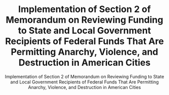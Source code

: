 ---
layout: resources-landing
title: "Implementation of Section 2 of Memorandum on Reviewing Funding to State and Local Government Recipients of Federal Funds That Are Permitting Anarchy, Violence, and Destruction in American Cities"
subtitle: "Implementation of Section 2 of Memorandum on Reviewing Funding to State and Local Government Recipients of Federal Funds That Are Permitting Anarchy, Violence, and Destruction in American Cities"
external_link: https://www.whitehouse.gov/wp-content/uploads/2020/09/M-20-36.pdf
filters: federal-financial-assistance memorandum omb 2020
---